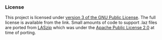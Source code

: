 ﻿### License
This project is licensed under [version 3 of the GNU Public License](https://www.gnu.org/licenses/gpl-3.0.en.html). The full license is available from
the link. Small amounts of code to support .laz files are ported from [LASzip](https://laszip.org/) which was under the [Apache Public License 2.0](https://github.com/LASzip/LASzip)
at time of porting.